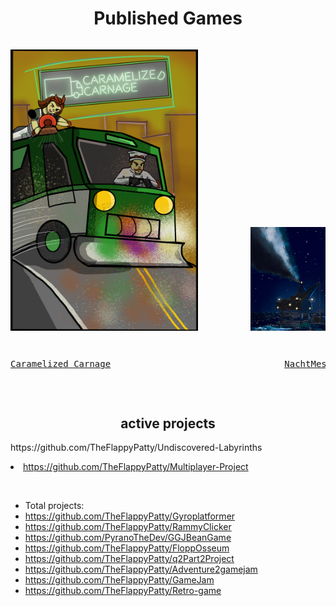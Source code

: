<h1 style="text-align:center";>Published Games</h1>

 <pre><p style="text-align:center";><img src="DgN2Qi.png" width="300"/>          <img src="0C+4eS.png" width="300"/></p></pre>
<pre><p style="text-align:center";><a href="https://aieseattle.itch.io/western-robots-associated";>Caramelized Carnage</a>                                 <a href="https://aieseattle.itch.io/squid";>NachtMesser</a></p></pre>

<br>

<h2 style="text-align:center";>active projects</h2>
<p style="text-align:center>

-  https://github.com/TheFlappyPatty/Undiscovered-Labyrinths
-  https://github.com/TheFlappyPatty/Multiplayer-Project

</p>
  
<br>

-  Total projects:
-  https://github.com/TheFlappyPatty/Gyroplatformer
-  https://github.com/TheFlappyPatty/RammyClicker
-  https://github.com/PyranoTheDev/GGJBeanGame
-  https://github.com/TheFlappyPatty/FloppOsseum
-  https://github.com/TheFlappyPatty/q2Part2Project
-  https://github.com/TheFlappyPatty/Adventure2gamejam
-  https://github.com/TheFlappyPatty/GameJam
-  https://github.com/TheFlappyPatty/Retro-game





